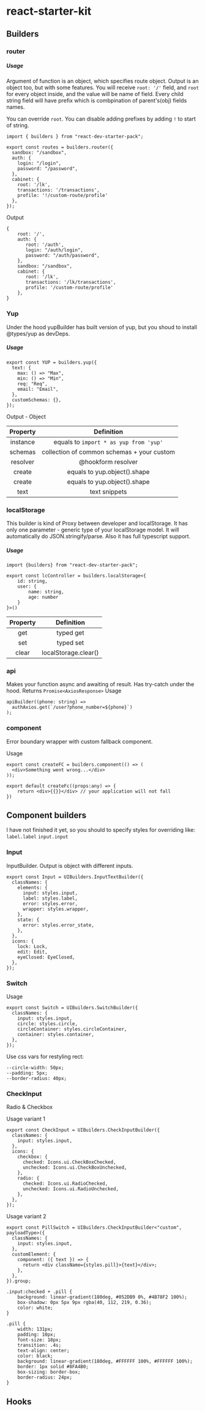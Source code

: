 # react-starter-kit

## Builders
### router

##### Usage
Argument of function is an object, which specifies 
route object. Output is an object too, but with some features.
You will receive `root: '/'` field, and `root` for every
object inside, and the value will be name of field.
Every child string field will have prefix which is combpination
of parent's(obj) fields names.
 
You can override `root`.
You can disable adding prefixes by adding `!` to start of string.


```
import { builders } from "react-dev-starter-pack";

export const routes = builders.router({
  sandbox: "/sandbox",
  auth: {
    login: "/login",
    password: "/password",
  },
  cabinet: {
    root: '/lk',
    transactions: '/transactions',
    profile: '!/custom-route/profile'  
  },
});
```
Output
```
{
    root: '/',
    auth: {
       root: '/auth',
       login: "/auth/login",
       password: "/auth/password",
    },
    sandbox: "/sandbox",
    cabinet: {
       root: '/lk',
       transactions: '/lk/transactions',
       profile: '/custom-route/profile'  
    },
}
```

### Yup
Under the hood yupBuilder has built version of yup, but you shoud
to install @types/yup as devDeps.
##### Usage
```
export const YUP = builders.yup({
  text: {
    max: () => "Max",
    min: () => "Min",
    req: "Req",
    email: "Email",
  },
  customSchemas: {},
});

```
Output - Object

| Property | Definition |
| :---: | :---: |
| instance | equals to `import * as yup from 'yup'` | 
| schemas | collection of common schemas + your custom | 
| resolver | @hookform resolver | 
| create | equals to yup.object().shape | 
| create | equals to yup.object().shape | 
| text | text snippets | 

### localStorage
This builder is kind of Proxy between developer and localStorage.
It has only one parameter - generic type of your localStorage model.
It will automatically do JSON.stringify/parse.
Also it has full typescript support.

##### Usage
```
import {builders} from "react-dev-starter-pack";

export const lcController = builders.localStorage<{
    id: string,
    user: {
        name: string,
        age: number
    }
}>()
```
| Property | Definition |
| :---: | :---: |
| get | typed get | 
| set | typed set | 
| clear | localStorage.clear() | 

### api
Makes your function async and awaiting of result.
Has try-catch under the hood.
Returns `Promise<AxiosResponse>`
Usage
```
apiBuilder((phone: string) =>
  authAxios.get(`/user?phone_number=${phone}`)
);
```

### component
Error boundary wrapper with custom fallback component.

Usage 
```
export const createFC = builders.component(() => (
  <div>Something went wrong...</div>
));
```
```
export default createFc((props:any) => {
    return <div>{{}}</div> // your application will not fall
})
```

## Component builders
I have not finished it yet, so you should to specify styles for overriding like:
`label.label` 
`input.input`
### Input
InputBuilder. Output is object with different inputs.
```
export const Input = UIBuilders.InputTextBuilder({
  classNames: {
    elements: {
      input: styles.input,
      label: styles.label,
      error: styles.error,
      wrapper: styles.wrapper,
    },
    state: {
      error: styles.error_state,
    },
  },
  icons: {
    lock: Lock,
    edit: Edit,
    eyeClosed: EyeClosed,
  },
});
```

### Switch

Usage
```
export const Switch = UIBuilders.SwitchBuilder({
  classNames: {
    input: styles.input,
    circle: styles.circle,
    circleContainer: styles.circleContainer,
    container: styles.container,
  },
});

```
Use css vars for restyling rect: 
```
--circle-width: 50px;
--padding: 5px;
--border-radius: 40px;
```

### CheckInput
Radio & Checkbox

Usage variant 1
```
export const CheckInput = UIBuilders.CheckInputBuilder({
  classNames: {
    input: styles.input,
  },
  icons: {
    checkbox: {
      checked: Icons.ui.CheckBoxChecked,
      unchecked: Icons.ui.CheckBoxUnchecked,
    },
    radio: {
      checked: Icons.ui.RadioChecked,
      unchecked: Icons.ui.RadioUnchecked,
    },
  },
});
```
Usage variant 2
```
export const PillSwitch = UIBuilders.CheckInputBuilder<"custom", payloadType>({
  classNames: {
    input: styles.input,
  },
  customElement: {
    component: ({ text }) => {
      return <div className={styles.pill}>{text}</div>;
    },
  },
}).group;
```
```
.input:checked + .pill {
    background: linear-gradient(180deg, #052DB9 0%, #4B78F2 100%);
    box-shadow: 0px 5px 9px rgba(40, 112, 219, 0.36);
    color: white;
}

.pill {
    width: 131px;
    padding: 10px;
    font-size: 18px;
    transition: .4s;
    text-align: center;
    color: black;
    background: linear-gradient(180deg, #FFFFFF 100%, #FFFFFF 100%);
    border: 1px solid #8FA4B0;
    box-sizing: border-box;
    border-radius: 24px;
}
```

## Hooks